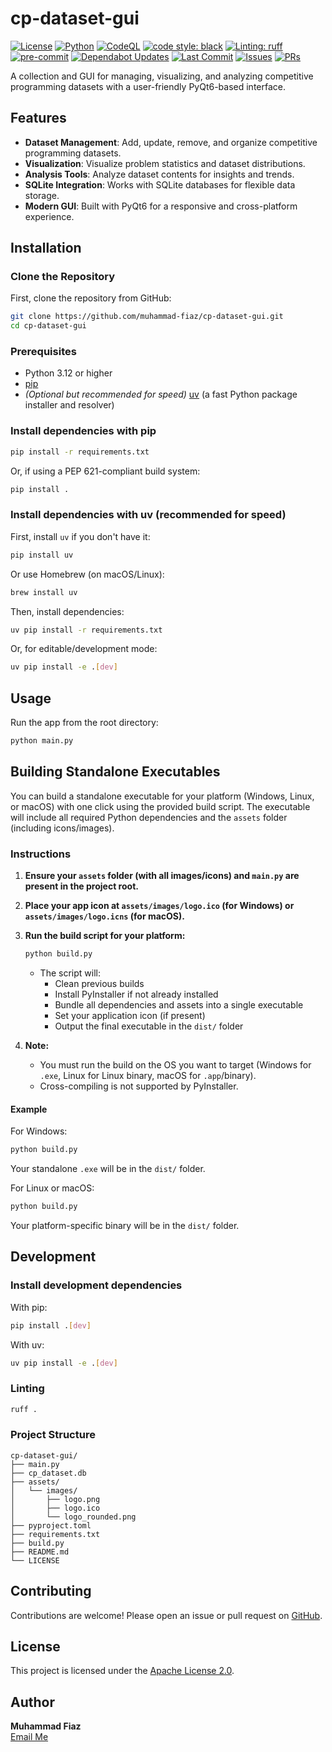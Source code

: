 # cp-dataset-gui

[![License](https://img.shields.io/github/license/muhammad-fiaz/cp-dataset-gui?style=flat)](LICENSE)
[![Python](https://img.shields.io/badge/python-3.12%2B-blue.svg)](https://www.python.org/downloads/release/python-3120/)
[![CodeQL](https://github.com/muhammad-fiaz/cp-dataset-gui/actions/workflows/github-code-scanning/codeql/badge.svg)](https://github.com/muhammad-fiaz/cp-dataset-gui/actions/workflows/github-code-scanning/codeql)
[![code style: black](https://img.shields.io/badge/code%20style-black-000000.svg)](https://github.com/psf/black)
[![Linting: ruff](https://img.shields.io/badge/linting-ruff-blue?logo=python)](https://github.com/astral-sh/ruff)
[![pre-commit](https://img.shields.io/badge/pre--commit-enabled-brightgreen?logo=pre-commit&logoColor=white)](https://pre-commit.com/)
[![Dependabot Updates](https://github.com/muhammad-fiaz/cp-dataset-gui/actions/workflows/dependabot/dependabot-updates/badge.svg)](https://github.com/muhammad-fiaz/cp-dataset-gui/actions/workflows/dependabot/dependabot-updates)
[![Last Commit](https://img.shields.io/github/last-commit/muhammad-fiaz/cp-dataset-gui.svg?style=flat)](https://github.com/muhammad-fiaz/cp-dataset-gui/commits)
[![Issues](https://img.shields.io/github/issues/muhammad-fiaz/cp-dataset-gui.svg)](https://github.com/muhammad-fiaz/cp-dataset-gui/issues)
[![PRs](https://img.shields.io/github/issues-pr/muhammad-fiaz/cp-dataset-gui.svg)](https://github.com/muhammad-fiaz/cp-dataset-gui/pulls)


A collection and GUI for managing, visualizing, and analyzing competitive programming datasets with a user-friendly PyQt6-based interface.

## Features

- **Dataset Management**: Add, update, remove, and organize competitive programming datasets.
- **Visualization**: Visualize problem statistics and dataset distributions.
- **Analysis Tools**: Analyze dataset contents for insights and trends.
- **SQLite Integration**: Works with SQLite databases for flexible data storage.
- **Modern GUI**: Built with PyQt6 for a responsive and cross-platform experience.

## Installation

### Clone the Repository

First, clone the repository from GitHub:
```sh
git clone https://github.com/muhammad-fiaz/cp-dataset-gui.git
cd cp-dataset-gui
```

### Prerequisites

- Python 3.12 or higher
- [pip](https://pip.pypa.io/en/stable/installation/)
- *(Optional but recommended for speed)* [uv](https://github.com/astral-sh/uv) (a fast Python package installer and resolver)

### Install dependencies with pip

```sh
pip install -r requirements.txt
```
Or, if using a PEP 621-compliant build system:

```sh
pip install .
```

### Install dependencies with uv (recommended for speed)

First, install `uv` if you don't have it:
```sh
pip install uv
```
Or use Homebrew (on macOS/Linux):
```sh
brew install uv
```

Then, install dependencies:
```sh
uv pip install -r requirements.txt
```
Or, for editable/development mode:
```sh
uv pip install -e .[dev]
```

## Usage

Run the app from the root directory:

```sh
python main.py
```

## Building Standalone Executables

You can build a standalone executable for your platform (Windows, Linux, or macOS) with one click using the provided build script. The executable will include all required Python dependencies and the `assets` folder (including icons/images).

### Instructions

1. **Ensure your `assets` folder (with all images/icons) and `main.py` are present in the project root.**
2. **Place your app icon at `assets/images/logo.ico` (for Windows) or `assets/images/logo.icns` (for macOS).**
3. **Run the build script for your platform:**

    ```sh
    python build.py
    ```

    - The script will:
        - Clean previous builds
        - Install PyInstaller if not already installed
        - Bundle all dependencies and assets into a single executable
        - Set your application icon (if present)
        - Output the final executable in the `dist/` folder

4. **Note:**  
    - You must run the build on the OS you want to target (Windows for `.exe`, Linux for Linux binary, macOS for `.app`/binary).
    - Cross-compiling is not supported by PyInstaller.

#### Example

For Windows:
```sh
python build.py
```
Your standalone `.exe` will be in the `dist/` folder.

For Linux or macOS:
```sh
python build.py
```
Your platform-specific binary will be in the `dist/` folder.

## Development

### Install development dependencies

With pip:
```sh
pip install .[dev]
```
With uv:
```sh
uv pip install -e .[dev]
```

### Linting

```sh
ruff .
```

### Project Structure

```
cp-dataset-gui/
├── main.py
├── cp_dataset.db
├── assets/
│   └── images/
│       ├── logo.png
│       ├── logo.ico
│       └── logo_rounded.png
├── pyproject.toml
├── requirements.txt
├── build.py
├── README.md
└── LICENSE
```

## Contributing

Contributions are welcome! Please open an issue or pull request on [GitHub](https://github.com/muhammad-fiaz/cp-dataset-gui).

## License

This project is licensed under the [Apache License 2.0](LICENSE).

## Author

**Muhammad Fiaz**  
[Email Me](mailto:contact@muhammadfiaz.com)